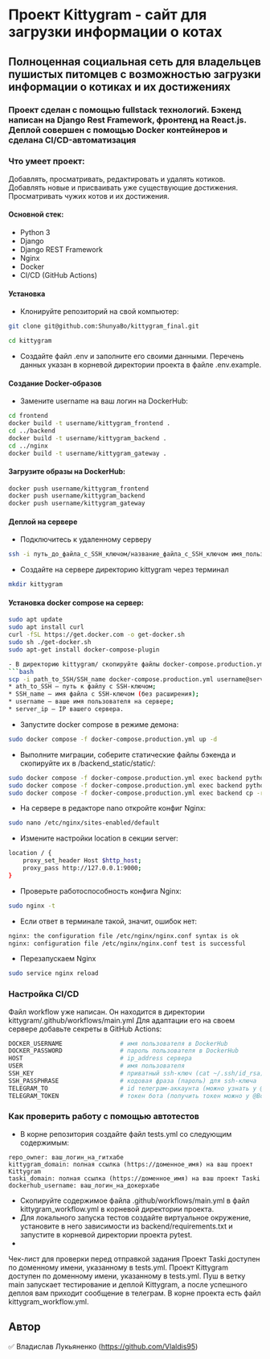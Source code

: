 # Проект Kittygram - сайт для загрузки информации о котах
## Полноценная социальная сеть для владельцев пушистых питомцев с возможностью загрузки информации о котиках и их достижениях

### Проект сделан с помощью fullstack технологий. Бэкенд написан на Django Rest Framework, фронтенд на React.js. Деплой совершен с помощью Docker контейнеров и сделана CI/CD-автоматизация

### Что умеет проект:

Добавлять, просматривать, редактировать и удалять котиков.
Добавлять новые и присваивать уже существующие достижения.
Просматривать чужих котов и их достижения.


#### Основной стек:
- Python 3
- Django
- Django REST Framework
- Nginx
- Docker
- CI/CD (GitHub Actions)

#### Установка
- Клонируйте репозиторий на свой компьютер:
```bash
git clone git@github.com:ShunyaBo/kittygram_final.git
```
```bash
cd kittygram
```
- Создайте файл .env и заполните его своими данными. Перечень данных указан в корневой директории проекта в файле .env.example.

#### Создание Docker-образов
- Замените username на ваш логин на DockerHub:
```bash
cd frontend
docker build -t username/kittygram_frontend .
cd ../backend
docker build -t username/kittygram_backend .
cd ../nginx
docker build -t username/kittygram_gateway .
```
#### Загрузите образы на DockerHub:
```bash
docker push username/kittygram_frontend
docker push username/kittygram_backend
docker push username/kittygram_gateway
```
#### Деплой на сервере

- Подключитесь к удаленному серверу
```bash
ssh -i путь_до_файла_с_SSH_ключом/название_файла_с_SSH_ключом имя_пользователя@ip_адрес_сервера
```
- Создайте на сервере директорию kittygram через терминал
```bash
mkdir kittygram
```
#### Установка docker compose на сервер:
```bash
sudo apt update
sudo apt install curl
curl -fSL https://get.docker.com -o get-docker.sh
sudo sh ./get-docker.sh
sudo apt-get install docker-compose-plugin

- В директорию kittygram/ скопируйте файлы docker-compose.production.yml и .env:
```bash
scp -i path_to_SSH/SSH_name docker-compose.production.yml username@server_ip:/home/username/kittygram/docker-compose.production.yml
* ath_to_SSH — путь к файлу с SSH-ключом;
* SSH_name — имя файла с SSH-ключом (без расширения);
* username — ваше имя пользователя на сервере;
* server_ip — IP вашего сервера.
```
- Запустите docker compose в режиме демона:
```bash
sudo docker compose -f docker-compose.production.yml up -d
```
- Выполните миграции, соберите статические файлы бэкенда и скопируйте их в /backend_static/static/:
``` bash
sudo docker compose -f docker-compose.production.yml exec backend python manage.py migrate
sudo docker compose -f docker-compose.production.yml exec backend python manage.py collectstatic
sudo docker compose -f docker-compose.production.yml exec backend cp -r /app/collected_static/. /backend_static/static/
```
- На сервере в редакторе nano откройте конфиг Nginx:
```bash
sudo nano /etc/nginx/sites-enabled/default
```
- Измените настройки location в секции server:
```bash
location / {
    proxy_set_header Host $http_host;
    proxy_pass http://127.0.0.1:9000;
}
```
- Проверьте работоспособность конфига Nginx:
```bash
sudo nginx -t
```
- Если ответ в терминале такой, значит, ошибок нет:
```bash
nginx: the configuration file /etc/nginx/nginx.conf syntax is ok
nginx: configuration file /etc/nginx/nginx.conf test is successful
```
- Перезапускаем Nginx
```bash
sudo service nginx reload
```
### Настройка CI/CD
Файл workflow уже написан. Он находится в директории kittygram/.github/workflows/main.yml
Для адаптации его на своем сервере добавьте секреты в GitHub Actions:
```bash
DOCKER_USERNAME                # имя пользователя в DockerHub
DOCKER_PASSWORD                # пароль пользователя в DockerHub
HOST                           # ip_address сервера
USER                           # имя пользователя
SSH_KEY                        # приватный ssh-ключ (cat ~/.ssh/id_rsa)
SSH_PASSPHRASE                 # кодовая фраза (пароль) для ssh-ключа
TELEGRAM_TO                    # id телеграм-аккаунта (можно узнать у @userinfobot, команда /start)
TELEGRAM_TOKEN                 # токен бота (получить токен можно у @BotFather, /token, имя бота)
```

### Как проверить работу с помощью автотестов
- В корне репозитория создайте файл tests.yml со следующим содержимым:
```
repo_owner: ваш_логин_на_гитхабе
kittygram_domain: полная ссылка (https://доменное_имя) на ваш проект Kittygram
taski_domain: полная ссылка (https://доменное_имя) на ваш проект Taski
dockerhub_username: ваш_логин_на_докерхабе
```
- Скопируйте содержимое файла .github/workflows/main.yml в файл kittygram_workflow.yml в корневой директории проекта.
- Для локального запуска тестов создайте виртуальное окружение, установите в него зависимости из backend/requirements.txt и запустите в корневой директории проекта pytest.
- 
Чек-лист для проверки перед отправкой задания
Проект Taski доступен по доменному имени, указанному в tests.yml.
Проект Kittygram доступен по доменному имени, указанному в tests.yml.
Пуш в ветку main запускает тестирование и деплой Kittygram, а после успешного деплоя вам приходит сообщение в телеграм.
В корне проекта есть файл kittygram_workflow.yml.

## Автор
:white_check_mark: Владислав Лукьяненко (https://github.com/Vlaldis95)

